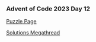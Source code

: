 ### Advent of Code 2023 Day 12

[Puzzle Page](https://adventofcode.com/2023/day/12)

[Solutions Megathread](https://www.reddit.com/r/adventofcode/comments/18ge41g/2023_day_12_solutions/)
